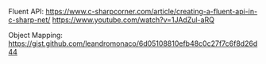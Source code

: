 Fluent API: 
https://www.c-sharpcorner.com/article/creating-a-fluent-api-in-c-sharp-net/
https://www.youtube.com/watch?v=1JAdZul-aRQ

Object Mapping: 
https://gist.github.com/leandromonaco/6d05108810efb48c0c27f7c6f8d26d44
